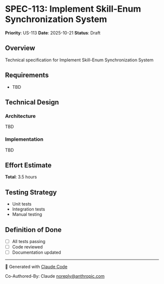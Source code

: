 # SPEC-113: Implement Skill-Enum Synchronization System

**Priority**: US-113
**Date**: 2025-10-21
**Status**: Draft

## Overview

Technical specification for Implement Skill-Enum Synchronization System

## Requirements

- TBD

## Technical Design

### Architecture

TBD

### Implementation

TBD

## Effort Estimate

**Total**: 3.5 hours

## Testing Strategy

- Unit tests
- Integration tests
- Manual testing

## Definition of Done

- [ ] All tests passing
- [ ] Code reviewed
- [ ] Documentation updated

---

🤖 Generated with [Claude Code](https://claude.com/claude-code)

Co-Authored-By: Claude <noreply@anthropic.com>
